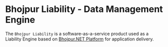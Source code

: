# Bhojpur Liability - Data Management Engine

The `Bhojpur Liability` is a software-as-a-service product used as a Liability Engine based on [Bhojpur.NET Platform](https://github.com/bhojpur/platform/) for application delivery.
